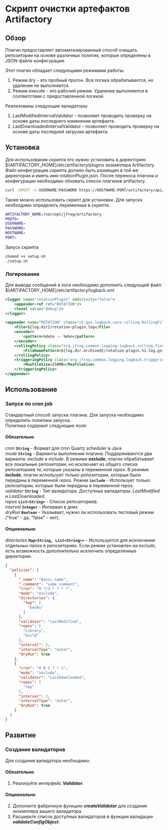 # Скрипт очистки артефактов Artifactory

## Обзор

Плагин предоставляет автоматизированный способ очищать репозитории на основе различных политик, которые определены в JSON-файле конфигурации. 

Этот плагин обладает следующими режимами работы:

1. Режим dry - это пробный прогон. Вся логика обрабатывается, но удаление не выполняется.
2. Режим execute - это рабочий режим. Удаление выполняется в соответствии с предоставленной логикой.

Реализованы следующие валидаторы:
1. LastModifiedIntervalValidator - позволяет проводить проверку на основе даты последнего изменения артефакта.
2. LastDownloadedIntervalValidator - позволяет проводить проверку на основе даты последней загрузки артефакта.

## Установка
Для использования скрипта его нужно установить в директорию ${ARTIFACTORY_HOME}/etc/artifactory/plugins экземпляра Artifactory. 
Файл конфигурации скрипта должен быть размещен в той же директории и иметь имя rotationPlugin.json. После переноса плагина и конфигурации 
необходимо обновить список плагинов artifactory.

```bash
curl -XPOST -u USERNAME:PASSWORD https://HOSTNAME:PORT/artifactory/api/plugins/reload
```

Также можно использовать скрипт для установки. Для запуска необходимо определить переменные в скрипте.
```bash
ARTIFACTORY_HOME=/var/opt/jfrog/artifactory
PROTO=
USERNAME=
PASSWORD=
HOSTNAME=
PORT=
```
Запуск скрипта
```bash
chomod +x setup.sh
./setup.sh
```

### Логирование

Для вывода сообщений в логи необходимо дополнить следующий файл: ${ARTIFACTORY_HOME}/etc/artifactory/logback.xml

```xml
<logger name="rotationPlugin" additivity="false">
    <appender-ref ref="ROTATION"/>
    <level value="debug"/>
</logger>

<appender name="ROTATION" class="ch.qos.logback.core.rolling.RollingFileAppender">
    <File>${log.dir}/rotation-plugin.log</File>
    <encoder>
        <pattern>%date -- %m%n</pattern>
    </encoder>
    <rollingPolicy class="org.jfrog.common.logging.logback.rolling.FixedWindowWithDateRollingPolicy">
        <FileNamePattern>${log.dir.archived}/rotation-plugin.%i.log.gz</FileNamePattern>
    </rollingPolicy>
    <triggeringPolicy class="org.jfrog.common.logging.logback.triggering.SizeAndIntervalTriggeringPolicy">
        <MaxFileSize>250MB</MaxFileSize>
    </triggeringPolicy>
</appender>
```


## Использование

### Запуск по cron job
Стандартный способ запуска плагина. Для запуска необходимо определить политики запуска.  
Политика содержит следующие поля:   
#### Обязательно  
_cron_ **`String`** - Формат для cron Quartz scheduler в Java    
_mode_ **`String`** - Варианты выполнения плагина. Поддерживаются два варианта: _exclude_ и _include_. В режиме **exclude**, плагин обрабатывает все локальные репозитории, но исключает из общего списка репозиториев те, которые указаны в переменной _repos_. В режиме **include**, плагин использует только репозитории, которые были переданы в переменной _repos_.
Режим **`include`** - Использует только репозитории, которые были переданы в переменной repos.   
_validator_ **`String`** - Тип валидатора. Доступные валидаторы: _LastModified_ и _LastDownloaded_.  
_repos_ **`List<String>`** - Список репозиториев.   
_interval_ **`Integer`** - Интервал в днях.  
_dryRun_ **`Boolean`** - Указывает, нужно ли использовать тестовый режим ("true" - да, "false" - нет).    

#### Опционально
_directories_ **`Map<String, List<String>>`** - Используется для исключения отдельных папок в репозиториях. 
Если режим установлен на _exclude_, есть возможность дополнительно исключить определенные директории.

```json
{
  "policies": [
    {
      "_name": "Basic name",
      "_comment": "some comment",
      "cron": "0 */3 * ? * *",
      "mode": "exclude",
      "directories": {
        "tmp": [
          "books"
        ]
      },
      "validator": "LastModified",
      "repos": [
        "Library",
        "build"
      ],
      "interval": 2,
      "intervalType": "outer",
      "dryRun": true
    },
    {
      "cron": "0 0 1 ? * 1",
      "mode": "include",
      "validator": "LastDownloaded",
      "repos": [
        "tmp"
      ],
      "interval": 1,
      "intervalType": "outer",
      "dryRun": true
    }
  ]
}
```
## Развитие
### Создание валидаторов
Для создания валидатора необходимо:
#### Обязательно
1. Реализуйте интерфейс **_Validator_**.
#### Опционально
2. Дополните фабричную функцию **_createValidator_** для создания экземпляра вашего валидатора.
3. Расширьте список доступных валидаторов в функции валидации **_validateConfigObject_**.
